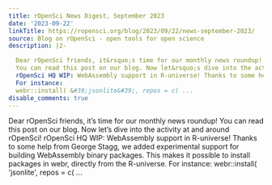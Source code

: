 ```yaml
---
title: rOpenSci News Digest, September 2023
date: '2023-09-22'
linkTitle: https://ropensci.org/blog/2023/09/22/news-september-2023/
source: Blog on rOpenSci - open tools for open science
description: |2-

  Dear rOpenSci friends, it&rsquo;s time for our monthly news roundup!
  You can read this post on our blog. Now let&rsquo;s dive into the activity at and around rOpenSci!
  rOpenSci HQ WIP: WebAssembly support in R-universe! Thanks to some help from George Stagg, we added experimental support for building WebAssembly binary packages. This makes it possible to install packages in webr, directly from the R-universe.
  For instance:
  webr::install( &#39;jsonlite&#39;, repos = c( ...
disable_comments: true
---
```


Dear rOpenSci friends, it&rsquo;s time for our monthly news roundup!
You can read this post on our blog. Now let&rsquo;s dive into the activity at and around rOpenSci!
rOpenSci HQ WIP: WebAssembly support in R-universe! Thanks to some help from George Stagg, we added experimental support for building WebAssembly binary packages. This makes it possible to install packages in webr, directly from the R-universe.
For instance:
webr::install( &#39;jsonlite&#39;, repos = c( ...